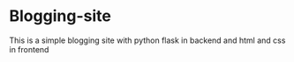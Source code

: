 # Blogging-site
This is a simple blogging site with python flask in backend and html and css in frontend
